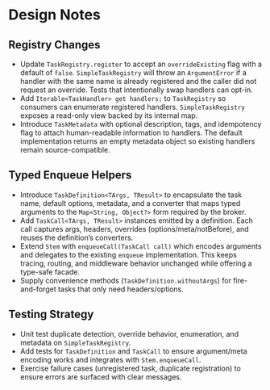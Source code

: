 # Design Notes

## Registry Changes
- Update `TaskRegistry.register` to accept an `overrideExisting` flag with a
  default of `false`. `SimpleTaskRegistry` will throw an `ArgumentError` if a
  handler with the same name is already registered and the caller did not
  request an override. Tests that intentionally swap handlers can opt-in.
- Add `Iterable<TaskHandler> get handlers;` to `TaskRegistry` so consumers can
  enumerate registered handlers. `SimpleTaskRegistry` exposes a read-only view
  backed by its internal map.
- Introduce `TaskMetadata` with optional description, tags, and idempotency flag
  to attach human-readable information to handlers. The default implementation
  returns an empty metadata object so existing handlers remain source-compatible.

## Typed Enqueue Helpers
- Introduce `TaskDefinition<TArgs, TResult>` to encapsulate the task name,
  default options, metadata, and a converter that maps typed arguments to the
  `Map<String, Object?>` form required by the broker.
- Add `TaskCall<TArgs, TResult>` instances emitted by a definition. Each call
  captures args, headers, overrides (options/meta/notBefore), and reuses the
  definition’s converters.
- Extend `Stem` with `enqueueCall(TaskCall call)` which encodes arguments and
  delegates to the existing `enqueue` implementation. This keeps tracing,
  routing, and middleware behavior unchanged while offering a type-safe facade.
- Supply convenience methods (`TaskDefinition.withoutArgs`) for fire-and-forget
  tasks that only need headers/options.

## Testing Strategy
- Unit test duplicate detection, override behavior, enumeration, and metadata on
  `SimpleTaskRegistry`.
- Add tests for `TaskDefinition` and `TaskCall` to ensure argument/meta encoding
  works and integrates with `Stem.enqueueCall`.
- Exercise failure cases (unregistered task, duplicate registration) to ensure
  errors are surfaced with clear messages.

